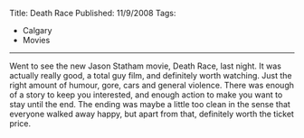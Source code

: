 Title: Death Race
Published: 11/9/2008
Tags:
- Calgary
- Movies
---

Went to see the new Jason Statham movie, Death Race, last night. It was actually really good, a total guy film, and definitely worth watching. Just the right amount of humour, gore, cars and general violence. There was enough of a story to keep you interested, and enough action to make you want to stay until the end. The ending was maybe a little too clean in the sense that everyone walked away happy, but apart from that, definitely worth the ticket price.
